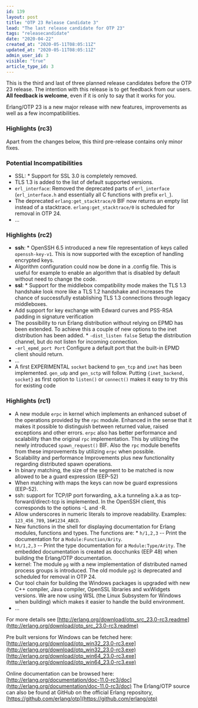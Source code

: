 ```yaml
---
id: 139
layout: post
title: "OTP 23 Release Candidate 3"
lead: "The last release candidate for OTP 23"
tags: "releasecandidate"
date: "2020-04-22"
created_at: "2020-05-11T08:05:11Z"
updated_at: "2020-05-11T08:05:11Z"
admin_user_id: 3
visible: "true"
article_type_id: 3
---
```

This is the third and last of three planned release candidates before the OTP 23 release. The intention with this release is to get feedback from our users. **All feedback is welcome**, even if it is only to say that it works for you.

Erlang/OTP 23 is a new major release with new features, improvements as well as a few incompatibilities.
 ### Highlights (rc3)
 
Apart from the changes below, this third pre-release contains only minor fixes.
 ### Potential Incompatibilities
 * SSL: * Support for SSL 3.0 is completely removed.
* TLS 1.3 is added to the list of default supported versions.
* `erl_interface`: Removed the deprecated parts of `erl_interface`
 (`erl_interface.h` and essentially all C functions with prefix `erl_`).
* The deprecated `erlang:get_stacktrace/0` BIF now returns an empty list instead of a stacktrace.
 `erlang:get_stacktrace/0` is scheduled for removal in OTP 24.
* ...
 ### Highlights (rc2)
 * **ssh**: * OpenSSH 6.5 introduced a new file representation of
 keys called `openssh-key-v1`. This is now supported with the exception of
 handling encrypted keys.
* Algorithm configuration could now be done in a .config file.
 This is useful for example to enable an algorithm that
 is disabled by default without need to change the code.
* **ssl**: * Support for the middlebox compatibility mode makes the TLS 1.3 handshake
 look more like a TLS 1.2 handshake and increases the chance of successfully
 establishing TLS 1.3 connections through legacy middleboxes.
* Add support for key exchange with Edward curves and PSS-RSA padding in
 signature verification
* The possibility to run Erlang distribution without
 relying on EPMD has been extended. To achieve this a
 couple of new options to the inet distribution has been
 added. * `-dist_listen false` Setup the distribution
 channel, but do not listen for incoming connection.
* `-erl_epmd_port Port` Configure a default port that
 the built-in EPMD client should return.
* ...
* A first EXPERIMENTAL `socket` backend to
 `gen_tcp` and `inet` has been implemented. `gen_udp` and `gen_sctp` will follow.
 Putting `{inet_backend, socket}` as first option to `listen()` or `connect()` makes it easy to try this for
 existing code
 ### Highlights (rc1)
 * A new module `erpc` in kernel which implements an enhanced subset of the operations provided by the `rpc` module. Enhanced in the sense that it makes it possible to distinguish between returned value, raised exceptions and other errors. `erpc` also has better performance and scalability than the original `rpc` implementation. This by utilizing the newly introduced `spawn_request()` BIF. Also the `rpc` module benefits from these improvements by utilizing `erpc` when possible.
* Scalability and performance Improvements plus new functionality regarding distributed spawn operations.
* In binary matching, the size of the segment to be matched is now allowed to be a guard expression (EEP-52)
* When matching with maps the keys can now be guard expressions (EEP-52).
* ssh: support for TCP/IP port forwarding, a.k.a tunneling a.k.a as tcp-forward/direct-tcp is implemented. In the OpenSSH client, this corresponds to the options -L and -R.
* Allow underscores in numeric literals to improve readability. Examples: `123_456_789`, `16#1234_ABCD`.
* New functions in the shell for displaying documentation for Erlang modules, functions and types. The
 functions are: * `h/1,2,3` -- Print the documentation for a `Module:Function/Arity`.
* `ht/1,2,3` -- Print the type documentation for a `Module:Type/Arity`.
 The embedded documentation is created as docchunks (EEP 48) when building the Erlang/OTP documentation.
* kernel: The module `pg` with a new implementation of distributed named process groups is introduced. The old module `pg2` is deprecated and scheduled for removal in OTP 24.
* Our tool chain for building the Windows packages is upgraded with new C++ compiler, Java compiler, OpenSSL libraries and wxWidgets versions. We are now using WSL (the Linux Subsystem for Windows when building) which makes it easier to handle the build environment.
* ...
 
For more details see
 [http://erlang.org/download/otp_src_23.0-rc3.readme](http://erlang.org/download/otp_src_23.0-rc3.readme)
 
Pre built versions for Windows can be fetched here:
 [http://erlang.org/download/otp_win32_23.0-rc3.exe](http://erlang.org/download/otp_win32_23.0-rc3.exe)
 [http://erlang.org/download/otp_win64_23.0-rc3.exe](http://erlang.org/download/otp_win64_23.0-rc3.exe)
 
Online documentation can be browsed here:
 [http://erlang.org/documentation/doc-11.0-rc3/doc](http://erlang.org/documentation/doc-11.0-rc3/doc)
 The Erlang/OTP source can also be found at GitHub on the official Erlang repository,
 [https://github.com/erlang/otp](https://github.com/erlang/otp)
 